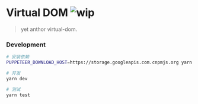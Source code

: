 # Virtual DOM ![wip](https://img.shields.io/badge/status-wip-green.svg)

> yet anthor virtual-dom.

### Development

```bash
# 安装依赖
PUPPETEER_DOWNLOAD_HOST=https://storage.googleapis.com.cnpmjs.org yarn

# 开发
yarn dev

# 测试
yarn test
```

